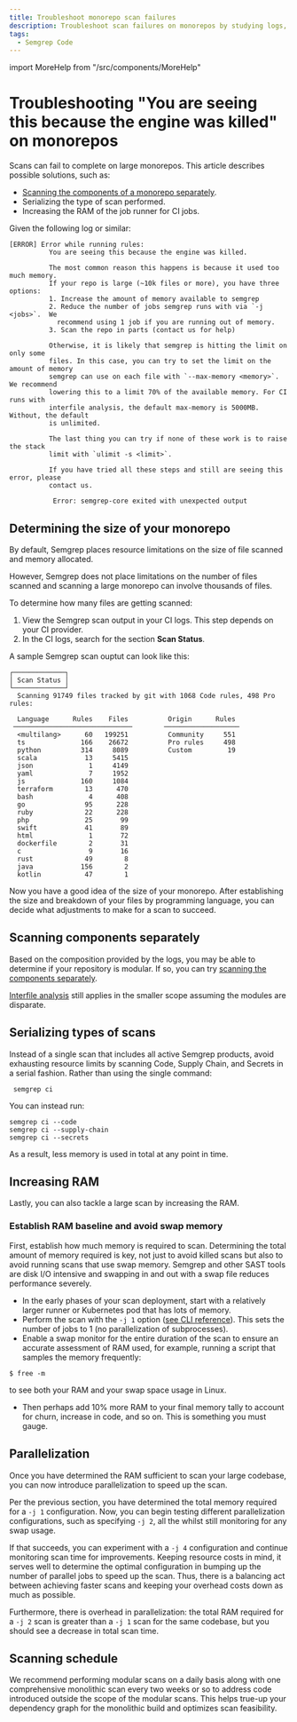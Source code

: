 ```yaml
---
title: Troubleshoot monorepo scan failures
description: Troubleshoot scan failures on monorepos by studying logs, compartmentalizing scans, increasing RAM, and running jobs in parallel.
tags:
  - Semgrep Code
---
```


import MoreHelp from "/src/components/MoreHelp"

# Troubleshooting "You are seeing this because the engine was killed" on monorepos

Scans can fail to complete on large monorepos. This article describes possible solutions, such as:

- [Scanning the components of a monorepo separately](https://semgrep.dev/docs/kb/semgrep-ci/scan-monorepo-in-parts/).
- Serializing the type of scan performed.
- Increasing the RAM of the job runner for CI jobs.

Given the following log or similar:

```
[ERROR] Error while running rules:
          You are seeing this because the engine was killed.

          The most common reason this happens is because it used too much memory.
          If your repo is large (~10k files or more), you have three options:
          1. Increase the amount of memory available to semgrep
          2. Reduce the number of jobs semgrep runs with via `-j <jobs>`.  We
            recommend using 1 job if you are running out of memory.
          3. Scan the repo in parts (contact us for help)

          Otherwise, it is likely that semgrep is hitting the limit on only some
          files. In this case, you can try to set the limit on the amount of memory
          semgrep can use on each file with `--max-memory <memory>`. We recommend
          lowering this to a limit 70% of the available memory. For CI runs with
          interfile analysis, the default max-memory is 5000MB. Without, the default
          is unlimited.

          The last thing you can try if none of these work is to raise the stack
          limit with `ulimit -s <limit>`.

          If you have tried all these steps and still are seeing this error, please
          contact us.

           Error: semgrep-core exited with unexpected output
```

## Determining the size of your monorepo

By default, Semgrep places resource limitations on the size of file scanned and memory allocated.

However, Semgrep does not place limitations on the number of files scanned and scanning a large monorepo can involve thousands of files. 

To determine how many files are getting scanned:

1. View the Semgrep scan output in your CI logs. This step depends on your CI provider.
2. In the CI logs, search for the section **Scan Status**.

A sample Semgrep scan ouptut can look like this:

```console
┌─────────────┐
│ Scan Status │ 
└─────────────┘ 
  Scanning 91749 files tracked by git with 1068 Code rules, 498 Pro rules:
            
  Language      Rules    Files          Origin      Rules
 ──────────────────────────────        ───────────────────
  <multilang>      60   199251          Community     551
  ts              166    26672          Pro rules     498
  python          314     8089          Custom         19
  scala            13     5415
  json              1     4149       
  yaml              7     1952
  js              160     1084      
  terraform        13      470      
  bash              4      408           
  go               95      228
  ruby             22      228
  php              25       99
  swift            41       89
  html              1       72         
  dockerfile        2       31           
  c                 9       16
  rust             49        8
  java            156        2
  kotlin           47        1
```

Now you have a good idea of the size of your monorepo. After establishing the size and breakdown of your files by programming language, you can decide what adjustments to make for a scan to succeed.

## Scanning components separately 

Based on the composition provided by the logs, you may be able to determine if your repository is modular. If so, you can try [scanning the components separately](https://semgrep.dev/docs/kb/semgrep-ci/scan-monorepo-in-parts/).

[<i class="fa-regular fa-file-lines"></i> Interfile analysis](/docs/semgrep-code/semgrep-pro-engine-intro/#types-of-semgrep-pro-engine-analysis) still applies in the smaller scope assuming the modules are disparate. 

## Serializing types of scans

Instead of a single scan that includes all active Semgrep products, avoid exhausting resource limits by scanning Code, Supply Chain, and Secrets in a serial fashion.  Rather than using the single command:

```console
 semgrep ci
```
 
You can instead run:
 
 ```
semgrep ci --code
semgrep ci --supply-chain
semgrep ci --secrets
 ```

As a result, less memory is used in total at any point in time.

## Increasing RAM 

Lastly, you can also tackle a large scan by increasing the RAM.

### Establish RAM baseline and avoid swap memory

First, establish how much memory is required to scan. Determining the total amount of memory required is key, not just to avoid killed scans but also to avoid running scans that use swap memory. Semgrep and other SAST tools are disk I/O intensive and swapping in and out with a swap file reduces performance severely.

- In the early phases of your scan deployment, start with a relatively larger runner or Kubernetes pod that has lots of memory.
- Perform the scan with the `-j 1` option ([see CLI reference](/docs/cli-reference/)). This sets the number of jobs to 1 (no parallelization of subprocesses).
- Enable a swap monitor for the entire duration of the scan to ensure an accurate assessment of RAM used, for example, running a script that samples the memory frequently: 
```
$ free -m 
```
to see both your RAM and your swap space usage in Linux. 
- Then perhaps add 10% more RAM to your final memory tally to account for churn, increase in code, and so on.  This is something you must gauge.

## Parallelization

Once you have determined the RAM sufficient to scan your large codebase, you can now introduce parallelization to speed up the scan.

Per the previous section, you have determined the total memory required for a `-j 1` configuration. Now, you can begin testing different parallelization configurations, such as specifying `-j 2`, all the whilst still monitoring for any swap usage.

If that succeeds, you can experiment with a `-j 4` configuration and continue monitoring scan time for improvements.  Keeping resource costs in mind, it serves well to determine the optimal configuration in bumping up the number of parallel jobs to speed up the scan. Thus, there is a balancing act between achieving faster scans and keeping your overhead costs down as much as possible. 

Furthermore, there is overhead in parallelization: the total RAM required for a `-j 2` scan is greater than a `-j 1` scan for the same codebase, but you should see a decrease in total scan time.

## Scanning schedule

We recommend performing modular scans on a daily basis along with one comprehensive monolithic scan every two weeks or so to address code introduced outside the scope of the modular scans. This helps true-up your dependency graph for the monolithic build and optimizes scan feasibility.

<MoreHelp/>